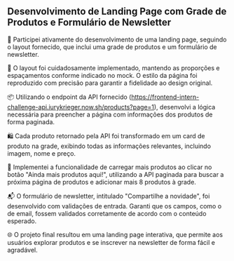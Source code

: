 ## Desenvolvimento de Landing Page com Grade de Produtos e Formulário de Newsletter

🚀 Participei ativamente do desenvolvimento de uma landing page, seguindo o layout fornecido, que inclui uma grade de produtos e um formulário de newsletter.

🎨 O layout foi cuidadosamente implementado, mantendo as proporções e espaçamentos conforme indicado no mock. O estilo da página foi reproduzido com precisão para garantir a fidelidade ao design original.

📦 Utilizando o endpoint da API fornecido (https://frontend-intern-challenge-api.iurykrieger.now.sh/products?page=1), desenvolvi a lógica necessária para preencher a página com informações dos produtos de forma paginada.

🛍️ Cada produto retornado pela API foi transformado em um card de produto na grade, exibindo todas as informações relevantes, incluindo imagem, nome e preço.

🔄 Implementei a funcionalidade de carregar mais produtos ao clicar no botão "Ainda mais produtos aqui!", utilizando a API paginada para buscar a próxima página de produtos e adicionar mais 8 produtos à grade.

📬 O formulário de newsletter, intitulado "Compartilhe a novidade", foi desenvolvido com validações de entrada. Garanti que os campos, como o de email, fossem validados corretamente de acordo com o conteúdo esperado.

🌐 O projeto final resultou em uma landing page interativa, que permite aos usuários explorar produtos e se inscrever na newsletter de forma fácil e agradável.